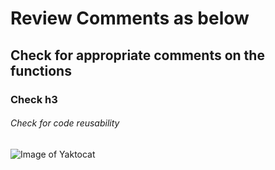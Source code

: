 # Review Comments as below
## Check for appropriate comments on the functions
### Check h3
###### Check for code reusability


![Image of Yaktocat](https://octodex.github.com/images/yaktocat.png)
